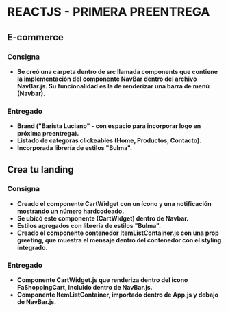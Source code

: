 # REACTJS - PRIMERA PREENTREGA


## E-commerce


### Consigna

- **Se creó una carpeta dentro de src llamada components que contiene la implementación del componente NavBar dentro del archivo NavBar.js. Su funcionalidad es la de renderizar una barra de menú (Navbar).**


### Entregado

- **Brand ("Barista Luciano" - con espacio para incorporar logo en próxima preentrega).**
- **Listado de categoras clickeables (Home, Productos, Contacto).**
- **Incorporada librería de estilos "Bulma".**


## Crea tu landing

### Consigna

- **Creado el componente CartWidget con un ícono y una notificación mostrando un número hardcodeado.**
- **Se ubicó este componente (CartWidget) dentro de Navbar.**
- **Estilos agregados con librería de estilos "Bulma".**
- **Creado el componente contenedor ItemListContainer.js con una prop greeting, que muestra el mensaje dentro del contenedor con el styling integrado.**

### Entregado

- **Componente CartWidget.js que renderiza dentro del icono FaShoppingCart, incluido dentro de NavBar.js.**
- **Componente ItemListContainer, importado dentro de App.js y debajo de NavBar.js.**







